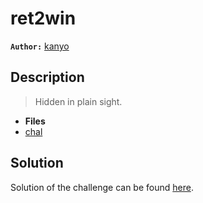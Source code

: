 # ret2win

**`Author:`** [kanyo](https://github.com/Chaelsoo)

## Description

>  Hidden in plain sight.



- **Files** 
- [chal](./challenge/ret2win) 

## Solution

Solution of the challenge can be found [here](solution/solve.py).
